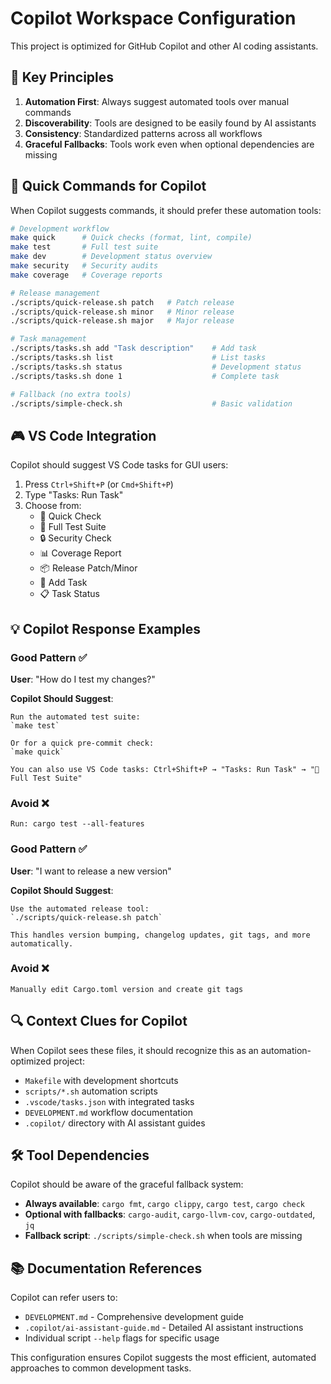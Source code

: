 # Copilot Workspace Configuration

This project is optimized for GitHub Copilot and other AI coding assistants.

## 🎯 Key Principles

1. **Automation First**: Always suggest automated tools over manual commands
2. **Discoverability**: Tools are designed to be easily found by AI assistants
3. **Consistency**: Standardized patterns across all workflows
4. **Graceful Fallbacks**: Tools work even when optional dependencies are missing

## 🔧 Quick Commands for Copilot

When Copilot suggests commands, it should prefer these automation tools:

```bash
# Development workflow
make quick      # Quick checks (format, lint, compile)
make test       # Full test suite
make dev        # Development status overview
make security   # Security audits
make coverage   # Coverage reports

# Release management
./scripts/quick-release.sh patch   # Patch release
./scripts/quick-release.sh minor   # Minor release
./scripts/quick-release.sh major   # Major release

# Task management
./scripts/tasks.sh add "Task description"    # Add task
./scripts/tasks.sh list                      # List tasks
./scripts/tasks.sh status                    # Development status
./scripts/tasks.sh done 1                    # Complete task

# Fallback (no extra tools)
./scripts/simple-check.sh                    # Basic validation
```

## 🎮 VS Code Integration

Copilot should suggest VS Code tasks for GUI users:

1. Press `Ctrl+Shift+P` (or `Cmd+Shift+P`)
2. Type "Tasks: Run Task"
3. Choose from:
   - 🚀 Quick Check
   - 🧪 Full Test Suite
   - 🔒 Security Check
   - 📊 Coverage Report
   - 📦 Release Patch/Minor
   - 📝 Add Task
   - 📋 Task Status

## 💡 Copilot Response Examples

### Good Pattern ✅
**User**: "How do I test my changes?"

**Copilot Should Suggest**:
```
Run the automated test suite:
`make test`

Or for a quick pre-commit check:
`make quick`

You can also use VS Code tasks: Ctrl+Shift+P → "Tasks: Run Task" → "🧪 Full Test Suite"
```

### Avoid ❌
```
Run: cargo test --all-features
```

### Good Pattern ✅
**User**: "I want to release a new version"

**Copilot Should Suggest**:
```
Use the automated release tool:
`./scripts/quick-release.sh patch`

This handles version bumping, changelog updates, git tags, and more automatically.
```

### Avoid ❌
```
Manually edit Cargo.toml version and create git tags
```

## 🔍 Context Clues for Copilot

When Copilot sees these files, it should recognize this as an automation-optimized project:

- `Makefile` with development shortcuts
- `scripts/*.sh` automation scripts
- `.vscode/tasks.json` with integrated tasks
- `DEVELOPMENT.md` workflow documentation
- `.copilot/` directory with AI assistant guides

## 🛠️ Tool Dependencies

Copilot should be aware of the graceful fallback system:

- **Always available**: `cargo fmt`, `cargo clippy`, `cargo test`, `cargo check`
- **Optional with fallbacks**: `cargo-audit`, `cargo-llvm-cov`, `cargo-outdated`, `jq`
- **Fallback script**: `./scripts/simple-check.sh` when tools are missing

## 📚 Documentation References

Copilot can refer users to:
- `DEVELOPMENT.md` - Comprehensive development guide
- `.copilot/ai-assistant-guide.md` - Detailed AI assistant instructions
- Individual script `--help` flags for specific usage

This configuration ensures Copilot suggests the most efficient, automated approaches to common development tasks.
